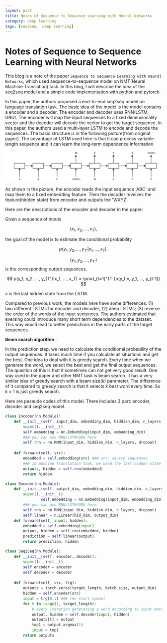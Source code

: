 ```yaml
---
layout: post
title: Notes of Sequence to Sequence Learning with Neural Networks
category: deep learning
tags: [seq2seq， deep learning]
---
```


<head>
    <script src="https://cdn.mathjax.org/mathjax/latest/MathJax.js?config=TeX-AMS-MML_HTMLorMML" type="text/javascript"></script>
    <script type="text/x-mathjax-config">
        MathJax.Hub.Config({
            tex2jax: {
            skipTags: ['script', 'noscript', 'style', 'textarea', 'pre'],
            inlineMath: [['$','$']]
            }
        });
    </script>
</head>


# Notes of Sequence to Sequence Learning with Neural Networks #

This blog is a note of the paper `Sequence to Sequence Learning with Neural Networks`, which used sequence-to-sequence model on NMT(Neural Machine Translation) task. In this blog, I will describe the idea of the seq2seq model and  a simple code implementation with python and pytorch.

In this paper, the authors proposed a end-to-end seq2seq model on language translation task. The basic idea of the model is the model contains a encoder and a decoder. The encoder and decoder uses RNN(LSTM, GRU). The encoder will map the input sequences to a fixed dimensionality vector and the decoder will decode the vector to get the target sequence. In this paper, the authors used a multi-layer LSTM to encode and decode the  sequences. The basic structure is in the following picture(from original paper). The advantage of LSTM used here is that it can process variable-length sequence and it can learn the long-term dependence information.

![model](/assets/img/blog1_1.jpg)

As shown in the picture, the encoder reads the input sequence 'ABC' and map them to a fixed embedding feature. Then the decoder reveives the feature(hidden state) from encoder and outputs the 'WXYZ'.

Here are the descriptions of the encoder and decoder in the paper: 

Given a sequence of inputs 

$$ (x_1, x_2, ..., x_T), $$  

the goal of the model is to estimate the conditional probability 

$$ p(y_1, y_2, ..., y_{T'}|x_1, ..., x_T). $$  

$$ (y_1, y_2, ..., y_{T'}) $$ is the corresponding output sequences. 

$$ p(y_1, y_2, ..., y_{T'}|x_1, ..., x_T) = \prod_{t=1}^{T'}p(y_t|v, y_1, ..., y_{t-1}) $$

$v$ is the last hidden state from the LSTM.

Compared to previous work, the models here have some differences: (1) two different LSTMs for encoder and decoder; (2) deep LSTMs; (3) reverse the order of the words of the input sentences. The authors estimated that eversing could introduce many short term dependencies to the dataset. This way would lead to better predictions in the early parts of the target sequences.

**Beam search algorithm** :

 In the prediction step, we need to calculate the conditional probability of the output sequences. It takes much time if you calculate all situations and get the best. One idea to deal with it is greedy search. Every time when we generate the word, we select the best and get the final output sequences. The question of this is that it sometimes can not get very good result. One way used in the paper and other NMT task is beam search. it has a very similar idea of greedy search with a beam size(*k*) parameter. The difference of it compared to greedy search is that it selects *k* best word every time. So *k* = 1 is just greedy search.

Here are peseude codes of this model. There includes 3 part: encoder, decoder and seq2seq model.

```python
class Encoder(nn.Module):
    def __init__(self, input_dim, embedding_dim, hiddien_dim, n_layers, dropout):
        super().__init__()
        self.embedding = nn.Embedding(input_dim, embedding_dim)
        ### you can use RNN/LSTM/GRU here
        self.rnn = nn.RNN(input_dim, hiddien_dim, n_layers, dropout)
        
    def forward(self, src):
        embedded = self.embedding(src) ### src: source sequences
        ### In machine translation task, we used the last hidden state of evert rnn layer 
        outputs, hidden = self.rnn(embedded)
        return hidden
```

```python
class Decoder(nn.Module):
    def __init__(self, output_dim, embedding_dim, hiddien_dim, n_layers, dropout):
		super().__init__()
                self.embedding = nn.Embedding(input_dim, embedding_dim)
        ### you can use RNN/LSTM/GRU here
        self.rnn = nn.RNN(input_dim, hiddien_dim, n_layers, dropout)
        self.linear = n.Linear(hid_dim, output_dim)
    def forward(self, input, hidden):
        embedded = self.embedding(input)
        output, hidden = self.rnn(embedded, hidden)
        prediction = self.linear(output)
        return prediction, hidden
```

```python
class Seq2Seq(nn.Module):
    def __init__(self, encoder, decoder):
        super().__init__()
        self.encoder = encoder
        self.decoder = decoder

    def forward(self, src, trg):
        outputs = torch.zeros(target_length, batch_size, output_dim)
        hidden = self.encoder(src)
        input = trg[0,:] ### the start symbol
        for t in range(1, target_length):
            # every iteration generating a word according to input word and hidden state 
            output, hidden = self.decoder(input, hidden)
            outputs[t] = output
            top1 = output.argmax(1)
            input = top1
        return outputs
```




